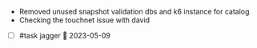 - Removed unused snapshot validation dbs and k6 instance for catalog
- Checking the touchnet issue with david
- [ ] #task jagger 📅 2023-05-09